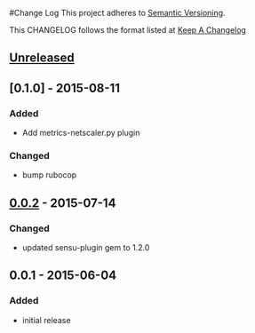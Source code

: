 #Change Log
This project adheres to [Semantic Versioning](http://semver.org/).

This CHANGELOG follows the format listed at [Keep A Changelog](http://keepachangelog.com/)

## [Unreleased][unreleased]

## [0.1.0] - 2015-08-11
### Added
- Add metrics-netscaler.py plugin

### Changed
- bump rubocop

## [0.0.2] - 2015-07-14
### Changed
- updated sensu-plugin gem to 1.2.0

## 0.0.1 - 2015-06-04
### Added
- initial release

[unreleased]: https://github.com/sensu-plugins/sensu-plugins-netscaler/compare/0.1.0...HEAD
[0.0.3]: https://github.com/sensu-plugins/sensu-plugins-netscaler/compare/0.0.2...0.1.0
[0.0.2]: https://github.com/sensu-plugins/sensu-plugins-netscaler/compare/0.0.1...0.0.2
